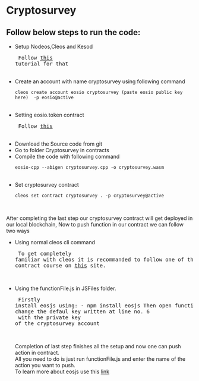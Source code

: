 # Cryptosurvey

## Follow below steps to run the code:


- Setup Nodeos,Cleos and Kesod <br />
          <pre>  Follow [this](https://developers.eos.io/welcome/latest/getting-started-guide/local-development-environment/index) tutorial for that </pre> <br />
- Create an account with name cryptosurvey using following command <br /><pre>
          `cleos create account eosio cryptosurvey (paste eosio public key here)  -p eosio@active` </pre> <br />
- Setting eosio.token contract<br /> <pre>
           Follow [this](https://developers.eos.io/manuals/eosio.contracts/latest/guides/how-to-create-issue-and-transfer-a-token) </pre> <br />
- Download the Source code from git <br />
- Go to folder Cryptosurvey in contracts <br />
- Compile the code with following command <br /> <pre>
      `eosio-cpp --abigen cryptosurvey.cpp -o cryptosurvey.wasm` </pre> <br /> 
- Set cryptosurvey contract <br /> <pre>
       `cleos set contract cryptosurvey . -p cryptosurvey@active` </pre> <br />

After completing the last step our cryptosurvey contract will get deployed in our local blockchain, Now to push function in our contract we can follow two ways <br />
- Using normal cleos cli command <br /> <pre>
    To get completely familiar with cleos it is recommanded to follow one of the smart contract course on [this](https://eos.io/training-certification/) site.</pre> <br />
- Using the functionFile.js in JSFiles folder. <br /> <pre>
    Firstly install eosjs using: - 
    npm install eosjs 
    Then open functionFile.js and change the defaul key written at line no. 6 <br /> with the private key of the cryptosurvey account </pre> <br />
   
  Completion of last step finishes all the setup and now one can push action in contract. <br /> All you need to do is just run functionFile.js and enter the name of the action 
  you want to push. <br /> To learn more about eosjs use this [link](https://github.com/EOSIO/eosjs/tree/master/docs/how-to-guides)
    
    
    

     

